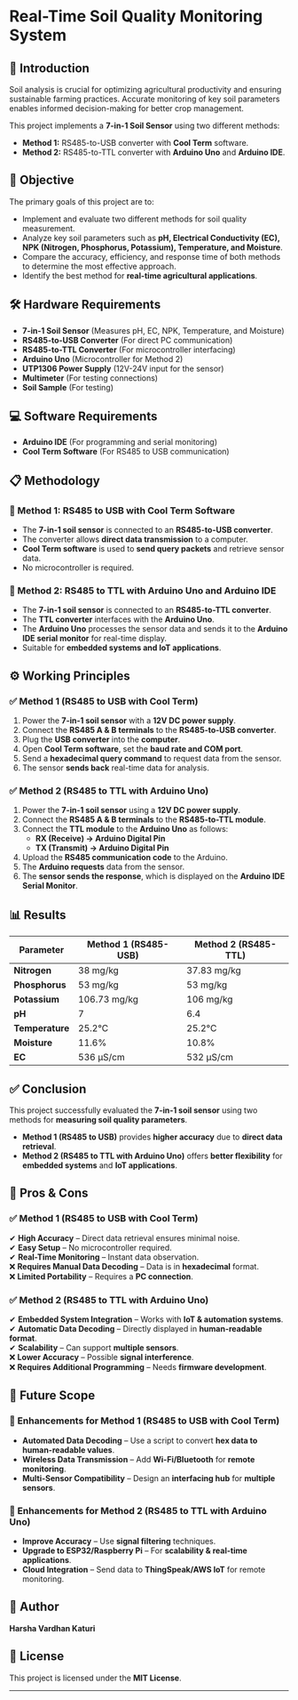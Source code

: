 # Real-Time Soil Quality Monitoring System  

## 📌 Introduction  
Soil analysis is crucial for optimizing agricultural productivity and ensuring sustainable farming practices. Accurate monitoring of key soil parameters enables informed decision-making for better crop management.  

This project implements a **7-in-1 Soil Sensor** using two different methods:  
- **Method 1:** RS485-to-USB converter with **Cool Term** software.  
- **Method 2:** RS485-to-TTL converter with **Arduino Uno** and **Arduino IDE**.  

## 🎯 Objective  
The primary goals of this project are to:  
- Implement and evaluate two different methods for soil quality measurement.  
- Analyze key soil parameters such as **pH, Electrical Conductivity (EC), NPK (Nitrogen, Phosphorus, Potassium), Temperature, and Moisture**.  
- Compare the accuracy, efficiency, and response time of both methods to determine the most effective approach.  
- Identify the best method for **real-time agricultural applications**.  

## 🛠️ Hardware Requirements  
- **7-in-1 Soil Sensor** (Measures pH, EC, NPK, Temperature, and Moisture)  
- **RS485-to-USB Converter** (For direct PC communication)  
- **RS485-to-TTL Converter** (For microcontroller interfacing)  
- **Arduino Uno** (Microcontroller for Method 2)  
- **UTP1306 Power Supply** (12V-24V input for the sensor)  
- **Multimeter** (For testing connections)  
- **Soil Sample** (For testing)  

## 💻 Software Requirements  
- **Arduino IDE** (For programming and serial monitoring)  
- **Cool Term Software** (For RS485 to USB communication)  

## 📋 Methodology  

### 🔹 Method 1: RS485 to USB with Cool Term Software  
- The **7-in-1 soil sensor** is connected to an **RS485-to-USB converter**.  
- The converter allows **direct data transmission** to a computer.  
- **Cool Term software** is used to **send query packets** and retrieve sensor data.  
- No microcontroller is required.  

### 🔹 Method 2: RS485 to TTL with Arduino Uno and Arduino IDE  
- The **7-in-1 soil sensor** is connected to an **RS485-to-TTL converter**.  
- The **TTL converter** interfaces with the **Arduino Uno**.  
- The **Arduino Uno** processes the sensor data and sends it to the **Arduino IDE serial monitor** for real-time display.  
- Suitable for **embedded systems and IoT applications**.  


## ⚙️ Working Principles  

### ✅ Method 1 (RS485 to USB with Cool Term)  
1. Power the **7-in-1 soil sensor** with a **12V DC power supply**.  
2. Connect the **RS485 A & B terminals** to the **RS485-to-USB converter**.  
3. Plug the **USB converter** into the **computer**.  
4. Open **Cool Term software**, set the **baud rate and COM port**.  
5. Send a **hexadecimal query command** to request data from the sensor.  
6. The sensor **sends back** real-time data for analysis.  

### ✅ Method 2 (RS485 to TTL with Arduino Uno)  
1. Power the **7-in-1 soil sensor** using a **12V DC power supply**.  
2. Connect the **RS485 A & B terminals** to the **RS485-to-TTL module**.  
3. Connect the **TTL module** to the **Arduino Uno** as follows:  
   - **RX (Receive) → Arduino Digital Pin**  
   - **TX (Transmit) → Arduino Digital Pin**  
4. Upload the **RS485 communication code** to the Arduino.  
5. The **Arduino requests** data from the sensor.  
6. The **sensor sends the response**, which is displayed on the **Arduino IDE Serial Monitor**.  

## 📊 Results  

| Parameter       | Method 1 (RS485-USB) | Method 2 (RS485-TTL) |
|----------------|---------------------|---------------------|
| **Nitrogen**   | 38 mg/kg             | 37.83 mg/kg         |
| **Phosphorus** | 53 mg/kg             | 53 mg/kg            |
| **Potassium**  | 106.73 mg/kg         | 106 mg/kg           |
| **pH**         | 7                    | 6.4                 |
| **Temperature**| 25.2°C               | 25.2°C              |
| **Moisture**   | 11.6%                | 10.8%               |
| **EC**         | 536 µS/cm            | 532 µS/cm           |

## ✅ Conclusion  

This project successfully evaluated the **7-in-1 soil sensor** using two methods for **measuring soil quality parameters**.  

- **Method 1 (RS485 to USB)** provides **higher accuracy** due to **direct data retrieval**.  
- **Method 2 (RS485 to TTL with Arduino Uno)** offers **better flexibility** for **embedded systems** and **IoT applications**.  

## 📌 Pros & Cons  

### ✅ Method 1 (RS485 to USB with Cool Term)  
✔ **High Accuracy** – Direct data retrieval ensures minimal noise.  
✔ **Easy Setup** – No microcontroller required.  
✔ **Real-Time Monitoring** – Instant data observation.  
❌ **Requires Manual Data Decoding** – Data is in **hexadecimal** format.  
❌ **Limited Portability** – Requires a **PC connection**.  

### ✅ Method 2 (RS485 to TTL with Arduino Uno)  
✔ **Embedded System Integration** – Works with **IoT & automation systems**.  
✔ **Automatic Data Decoding** – Directly displayed in **human-readable format**.  
✔ **Scalability** – Can support **multiple sensors**.  
❌ **Lower Accuracy** – Possible **signal interference**.  
❌ **Requires Additional Programming** – Needs **firmware development**.  

## 🚀 Future Scope  

### 📌 Enhancements for **Method 1 (RS485 to USB with Cool Term)**  
- **Automated Data Decoding** – Use a script to convert **hex data to human-readable values**.  
- **Wireless Data Transmission** – Add **Wi-Fi/Bluetooth** for **remote monitoring**.  
- **Multi-Sensor Compatibility** – Design an **interfacing hub** for **multiple sensors**.  

### 📌 Enhancements for **Method 2 (RS485 to TTL with Arduino Uno)**  
- **Improve Accuracy** – Use **signal filtering** techniques.  
- **Upgrade to ESP32/Raspberry Pi** – For **scalability & real-time applications**.  
- **Cloud Integration** – Send data to **ThingSpeak/AWS IoT** for remote monitoring.  

## 📝 Author  
**Harsha Vardhan Katuri**  

## 🔗 License  
This project is licensed under the **MIT License**.  

---


